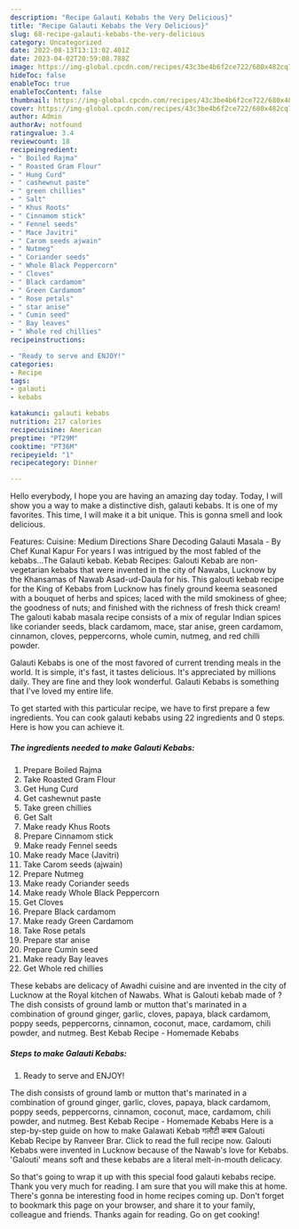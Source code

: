 ```yaml
---
description: "Recipe Galauti Kebabs the Very Delicious}"
title: "Recipe Galauti Kebabs the Very Delicious}"
slug: 68-recipe-galauti-kebabs-the-very-delicious
category: Uncategorized
date: 2022-08-13T13:13:02.401Z
date: 2023-04-02T20:59:08.788Z
image: https://img-global.cpcdn.com/recipes/43c3be4b6f2ce722/680x482cq70/galauti-kebabs-recipe-main-photo.jpg
hideToc: false
enableToc: true
enableTocContent: false
thumbnail: https://img-global.cpcdn.com/recipes/43c3be4b6f2ce722/680x482cq70/galauti-kebabs-recipe-main-photo.jpg
cover: https://img-global.cpcdn.com/recipes/43c3be4b6f2ce722/680x482cq70/galauti-kebabs-recipe-main-photo.jpg
author: Admin
authorAv: notfound
ratingvalue: 3.4
reviewcount: 18
recipeingredient:
- " Boiled Rajma"
- " Roasted Gram Flour"
- " Hung Curd"
- " cashewnut paste"
- " green chillies"
- " Salt"
- " Khus Roots"
- " Cinnamom stick"
- " Fennel seeds"
- " Mace Javitri"
- " Carom seeds ajwain"
- " Nutmeg"
- " Coriander seeds"
- " Whole Black Peppercorn"
- " Cloves"
- " Black cardamom"
- " Green Cardamom"
- " Rose petals"
- " star anise"
- " Cumin seed"
- " Bay leaves"
- " Whole red chillies"
recipeinstructions:

- "Ready to serve and ENJOY!"
categories:
- Recipe
tags:
- galauti
- kebabs

katakunci: galauti kebabs 
nutrition: 217 calories
recipecuisine: American
preptime: "PT29M"
cooktime: "PT36M"
recipeyield: "1"
recipecategory: Dinner

---
```



Hello everybody, I hope you are having an amazing day today. Today, I will show you a way to make a distinctive dish, galauti kebabs. It is one of my favorites. This time, I will make it a bit unique. This is gonna smell and look delicious.

Features: Cuisine: Medium Directions Share Decoding Galauti Masala - By Chef Kunal Kapur For years I was intrigued by the most fabled of the kebabs…The Galauti kebab. Kebab Recipes: Galouti Kebab are non-vegetarian kebabs that were invented in the city of Nawabs, Lucknow by the Khansamas of Nawab Asad-ud-Daula for his. This galouti kebab recipe for the King of Kebabs from Lucknow has finely ground keema seasoned with a bouquet of herbs and spices; laced with the mild smokiness of ghee; the goodness of nuts; and finished with the richness of fresh thick cream! The galouti kabab masala recipe consists of a mix of regular Indian spices like coriander seeds, black cardamom, mace, star anise, green cardamom, cinnamon, cloves, peppercorns, whole cumin, nutmeg, and red chilli powder.

Galauti Kebabs is one of the most favored of current trending meals in the world. It is simple, it's fast, it tastes delicious. It's appreciated by millions daily. They are fine and they look wonderful. Galauti Kebabs is something that I've loved my entire life.


To get started with this particular recipe, we have to first prepare a few ingredients. You can cook galauti kebabs using 22 ingredients and 0 steps. Here is how you can achieve it.

<!--inarticleads1-->

##### The ingredients needed to make Galauti Kebabs:

1. Prepare  Boiled Rajma
1. Take  Roasted Gram Flour
1. Get  Hung Curd
1. Get  cashewnut paste
1. Take  green chillies
1. Get  Salt
1. Make ready  Khus Roots
1. Prepare  Cinnamom stick
1. Make ready  Fennel seeds
1. Make ready  Mace (Javitri)
1. Take  Carom seeds (ajwain)
1. Prepare  Nutmeg
1. Make ready  Coriander seeds
1. Make ready  Whole Black Peppercorn
1. Get  Cloves
1. Prepare  Black cardamom
1. Make ready  Green Cardamom
1. Take  Rose petals
1. Prepare  star anise
1. Prepare  Cumin seed
1. Make ready  Bay leaves
1. Get  Whole red chillies


These kebabs are delicacy of Awadhi cuisine and are invented in the city of Lucknow at the Royal kitchen of Nawabs. What is Galouti kebab made of ? The dish consists of ground lamb or mutton that&#39;s marinated in a combination of ground ginger, garlic, cloves, papaya, black cardamom, poppy seeds, peppercorns, cinnamon, coconut, mace, cardamom, chili powder, and nutmeg. Best Kebab Recipe - Homemade Kebabs 

<!--inarticleads2-->

##### Steps to make Galauti Kebabs:


1. Ready to serve and ENJOY!

The dish consists of ground lamb or mutton that&#39;s marinated in a combination of ground ginger, garlic, cloves, papaya, black cardamom, poppy seeds, peppercorns, cinnamon, coconut, mace, cardamom, chili powder, and nutmeg. Best Kebab Recipe - Homemade Kebabs Here is a step-by-step guide on how to make Galawati Kebab गलौटी कबाब Galouti Kebab Recipe by Ranveer Brar. Click to read the full recipe now. Galouti Kebabs were invented in Lucknow because of the Nawab&#39;s love for Kebabs. &#39;Galouti&#39; means soft and these kebabs are a literal melt-in-mouth delicacy. 

So that's going to wrap it up with this special food galauti kebabs recipe. Thank you very much for reading. I am sure that you will make this at home. There's gonna be interesting food in home recipes coming up. Don't forget to bookmark this page on your browser, and share it to your family, colleague and friends. Thanks again for reading. Go on get cooking!
